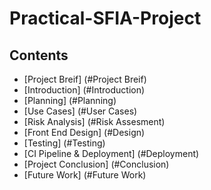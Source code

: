 # Practical-SFIA-Project

## Contents 
* [Project Breif] (#Project Breif)
* [Introduction] (#Introduction) 
* [Planning] (#Planning)
* [Use Cases] (#User Cases)
* [Risk Analysis] (#Risk Assesment) 
* [Front End Design] (#Design) 
* [Testing] (#Testing)
* [CI Pipeline & Deployment] (#Deployment) 
* [Project Conclusion] (#Conclusion) 
* [Future Work] (#Future Work) 


